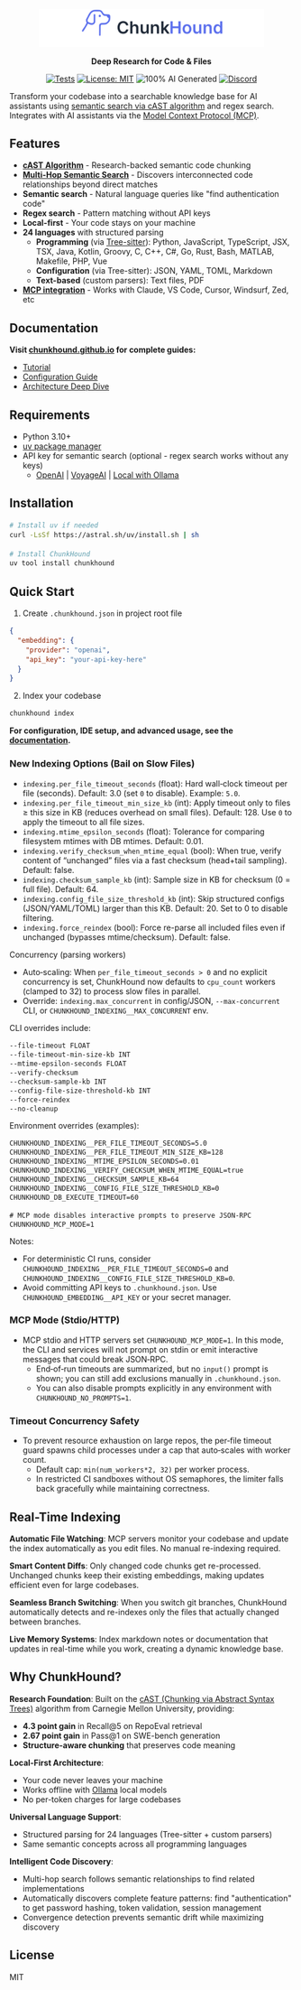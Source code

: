 <p align="center">
  <a href="https://chunkhound.github.io">
    <picture>
      <source media="(prefers-color-scheme: dark)" srcset="public/wordmark-centered-dark.svg">
      <img src="public/wordmark-centered.svg" alt="ChunkHound" width="400">
    </picture>
  </a>
</p>

<p align="center">
  <strong>Deep Research for Code & Files</strong>
</p>

<p align="center">
  <a href="https://github.com/chunkhound/chunkhound/actions/workflows/smoke-tests.yml"><img src="https://github.com/chunkhound/chunkhound/actions/workflows/smoke-tests.yml/badge.svg" alt="Tests"></a>
  <a href="https://opensource.org/licenses/MIT"><img src="https://img.shields.io/badge/license-MIT-blue.svg" alt="License: MIT"></a>
  <img src="https://img.shields.io/badge/100%25%20AI-Generated-ff69b4.svg" alt="100% AI Generated">
  <a href="https://discord.gg/BAepHEXXnX"><img src="https://img.shields.io/badge/Discord-Join_Community-5865F2?logo=discord&logoColor=white" alt="Discord"></a>
</p>

Transform your codebase into a searchable knowledge base for AI assistants using [semantic search via cAST algorithm](https://arxiv.org/pdf/2506.15655) and regex search. Integrates with AI assistants via the [Model Context Protocol (MCP)](https://spec.modelcontextprotocol.io/).

## Features

- **[cAST Algorithm](https://arxiv.org/pdf/2506.15655)** - Research-backed semantic code chunking
- **[Multi-Hop Semantic Search](https://chunkhound.github.io/under-the-hood/#multi-hop-semantic-search)** - Discovers interconnected code relationships beyond direct matches
- **Semantic search** - Natural language queries like "find authentication code"
- **Regex search** - Pattern matching without API keys
- **Local-first** - Your code stays on your machine
- **24 languages** with structured parsing
  - **Programming** (via [Tree-sitter](https://tree-sitter.github.io/tree-sitter/)): Python, JavaScript, TypeScript, JSX, TSX, Java, Kotlin, Groovy, C, C++, C#, Go, Rust, Bash, MATLAB, Makefile, PHP, Vue
  - **Configuration** (via Tree-sitter): JSON, YAML, TOML, Markdown
  - **Text-based** (custom parsers): Text files, PDF
- **[MCP integration](https://spec.modelcontextprotocol.io/)** - Works with Claude, VS Code, Cursor, Windsurf, Zed, etc

## Documentation

**Visit [chunkhound.github.io](https://chunkhound.github.io) for complete guides:**
- [Tutorial](https://chunkhound.github.io/tutorial/)
- [Configuration Guide](https://chunkhound.github.io/configuration/)
- [Architecture Deep Dive](https://chunkhound.github.io/under-the-hood/)

## Requirements

- Python 3.10+
- [uv package manager](https://docs.astral.sh/uv/)
- API key for semantic search (optional - regex search works without any keys)
  - [OpenAI](https://platform.openai.com/api-keys) | [VoyageAI](https://dash.voyageai.com/) | [Local with Ollama](https://ollama.ai/)

## Installation

```bash
# Install uv if needed
curl -LsSf https://astral.sh/uv/install.sh | sh

# Install ChunkHound
uv tool install chunkhound
```

## Quick Start

1. Create `.chunkhound.json` in project root file
```json
{
  "embedding": {
    "provider": "openai",
    "api_key": "your-api-key-here"
  }
}
```
2. Index your codebase
```bash
chunkhound index
```

**For configuration, IDE setup, and advanced usage, see the [documentation](https://chunkhound.github.io).**

### New Indexing Options (Bail on Slow Files)

- `indexing.per_file_timeout_seconds` (float): Hard wall‑clock timeout per file (seconds). Default: 3.0 (set `0` to disable). Example: `5.0`.
- `indexing.per_file_timeout_min_size_kb` (int): Apply timeout only to files ≥ this size in KB (reduces overhead on small files). Default: 128. Use `0` to apply the timeout to all file sizes.
- `indexing.mtime_epsilon_seconds` (float): Tolerance for comparing filesystem mtimes with DB mtimes. Default: 0.01.
- `indexing.verify_checksum_when_mtime_equal` (bool): When true, verify content of “unchanged” files via a fast checksum (head+tail sampling). Default: false.
- `indexing.checksum_sample_kb` (int): Sample size in KB for checksum (0 = full file). Default: 64.
- `indexing.config_file_size_threshold_kb` (int): Skip structured configs (JSON/YAML/TOML) larger than this KB. Default: 20. Set to 0 to disable filtering.
- `indexing.force_reindex` (bool): Force re-parse all included files even if unchanged (bypasses mtime/checksum). Default: false.

Concurrency (parsing workers)
- Auto‑scaling: When `per_file_timeout_seconds > 0` and no explicit concurrency is set, ChunkHound now defaults to `cpu_count` workers (clamped to 32) to process slow files in parallel.
- Override: `indexing.max_concurrent` in config/JSON, `--max-concurrent` CLI, or `CHUNKHOUND_INDEXING__MAX_CONCURRENT` env.

CLI overrides include:

```
--file-timeout FLOAT
--file-timeout-min-size-kb INT
--mtime-epsilon-seconds FLOAT
--verify-checksum
--checksum-sample-kb INT
--config-file-size-threshold-kb INT
--force-reindex
--no-cleanup
```

Environment overrides (examples):

```
CHUNKHOUND_INDEXING__PER_FILE_TIMEOUT_SECONDS=5.0
CHUNKHOUND_INDEXING__PER_FILE_TIMEOUT_MIN_SIZE_KB=128
CHUNKHOUND_INDEXING__MTIME_EPSILON_SECONDS=0.01
CHUNKHOUND_INDEXING__VERIFY_CHECKSUM_WHEN_MTIME_EQUAL=true
CHUNKHOUND_INDEXING__CHECKSUM_SAMPLE_KB=64
CHUNKHOUND_INDEXING__CONFIG_FILE_SIZE_THRESHOLD_KB=0
CHUNKHOUND_DB_EXECUTE_TIMEOUT=60

# MCP mode disables interactive prompts to preserve JSON‑RPC
CHUNKHOUND_MCP_MODE=1
```

Notes:
- For deterministic CI runs, consider `CHUNKHOUND_INDEXING__PER_FILE_TIMEOUT_SECONDS=0` and `CHUNKHOUND_INDEXING__CONFIG_FILE_SIZE_THRESHOLD_KB=0`.
- Avoid committing API keys to `.chunkhound.json`. Use `CHUNKHOUND_EMBEDDING__API_KEY` or your secret manager.

### MCP Mode (Stdio/HTTP)
- MCP stdio and HTTP servers set `CHUNKHOUND_MCP_MODE=1`. In this mode, the CLI and services will not prompt on stdin or emit interactive messages that could break JSON‑RPC.
  - End‑of‑run timeouts are summarized, but no `input()` prompt is shown; you can still add exclusions manually in `.chunkhound.json`.
  - You can also disable prompts explicitly in any environment with `CHUNKHOUND_NO_PROMPTS=1`.

### Timeout Concurrency Safety
- To prevent resource exhaustion on large repos, the per‑file timeout guard spawns child processes under a cap that auto‑scales with worker count.
  - Default cap: `min(num_workers*2, 32)` per worker process.
  - In restricted CI sandboxes without OS semaphores, the limiter falls back gracefully while maintaining correctness.

## Real-Time Indexing

**Automatic File Watching**: MCP servers monitor your codebase and update the index automatically as you edit files. No manual re-indexing required.

**Smart Content Diffs**: Only changed code chunks get re-processed. Unchanged chunks keep their existing embeddings, making updates efficient even for large codebases.

**Seamless Branch Switching**: When you switch git branches, ChunkHound automatically detects and re-indexes only the files that actually changed between branches.

**Live Memory Systems**: Index markdown notes or documentation that updates in real-time while you work, creating a dynamic knowledge base.

## Why ChunkHound?

**Research Foundation**: Built on the [cAST (Chunking via Abstract Syntax Trees)](https://arxiv.org/pdf/2506.15655) algorithm from Carnegie Mellon University, providing:
- **4.3 point gain** in Recall@5 on RepoEval retrieval
- **2.67 point gain** in Pass@1 on SWE-bench generation
- **Structure-aware chunking** that preserves code meaning

**Local-First Architecture**:
- Your code never leaves your machine
- Works offline with [Ollama](https://ollama.ai/) local models
- No per-token charges for large codebases

**Universal Language Support**:
- Structured parsing for 24 languages (Tree-sitter + custom parsers)
- Same semantic concepts across all programming languages

**Intelligent Code Discovery**:
- Multi-hop search follows semantic relationships to find related implementations
- Automatically discovers complete feature patterns: find "authentication" to get password hashing, token validation, session management
- Convergence detection prevents semantic drift while maximizing discovery

## License

MIT
